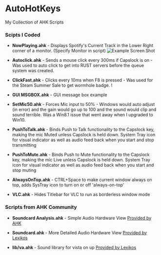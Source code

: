 # AutoHotKeys
My Collection of AHK Scripts

### Scipts I Coded ###

* **NowPlaying.ahk** - Displays Spotify's Current Track in the Lower Right corner of a monitor.  (Specify Monitor in script)
![Example Screen Shot](https://raw.githubusercontent.com/YoYo-Pete/AutoHotKeys/master/screenshots/AHK-NowPlaying.PNG "Example Screen Shot")


* **Autoclick.ahk** - Sends a mouse click every 300ms if Capslock is on - Was used to auto click to get into RUST servers before the queue system was created.
	
* **ClickFast.ahk** - Clicks every 10ms when F8 is pressed - Was used for the Steam Summer Sale to get wormhole badge.
!

* **GUI MSGBOX.ahk** - GUI message box example

* **SetMic50.ahk** - Forces Mic input to 50% - Windows would auto adjust (in error) and the gain would go up to 100 and the sound would clip and sound terrible.  Was a Win8.1 issue that went away when I upgraded to Win10.

* **PushToTalk.ahk** - Binds Push to Talk functionality to the Capslock key, making the mic Muted unless Capslock is held down.  System Tray icon for visual indicator as well as audio feed back when you start and stop transmitting	

* **PushToMute.ahk** - Binds Push to Mute functionality to the Capslock key, making the mic Live unless Capslock is held down.  System Tray icon for visual indicator as well as audio feed back when you start and stop muting	


* **AlwaysOnTop.ahk** - CTRL+Space to make current window always on top, adds SysTray icon to turn on or off 'always-on-top'	

* **VLC.ahk** - Hides Titlebar for VLC to run as borderless window mode

### Scripts from AHK Community ###

* **Soundcard Analysis.ahk** - Simple Audio Hardware View [Provided by AHK](https://autohotkey.com/docs/commands/SoundSet.htm)

* **Soundcard.ahk** - More Detailed Audio Hardware View [Provided by Lexikos]( https://autohotkey.com/board/topic/21984-/)

* **lib/va.ahk** 	- Sound library for vista on up [Provided by Lexikos]( https://autohotkey.com/board/topic/21984-/)
